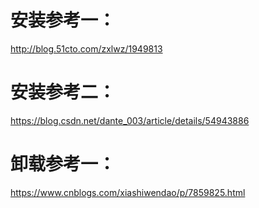 

# 安装参考一：
http://blog.51cto.com/zxlwz/1949813


# 安装参考二：
https://blog.csdn.net/dante_003/article/details/54943886




# 卸载参考一：
https://www.cnblogs.com/xiashiwendao/p/7859825.html






